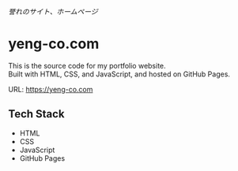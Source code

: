 *誉れのサイト、ホームページ*

# yeng-co.com

This is the source code for my portfolio website.  
Built with HTML, CSS, and JavaScript, and hosted on GitHub Pages.

URL: https://yeng-co.com

## Tech Stack

- HTML  
- CSS  
- JavaScript  
- GitHub Pages
